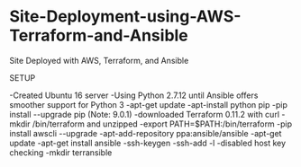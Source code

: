 # Site-Deployment-using-AWS-Terraform-and-Ansible
Site Deployed with AWS, Terraform, and Ansible

SETUP

-Created Ubuntu 16 server
-Using Python 2.7.12 until Ansible offers smoother support for Python 3
-apt-get update
-apt-install python pip
-pip install --upgrade pip (Note: 9.0.1)
-downloaded Terraform 0.11.2 with curl
-mkdir /bin/terraform and unzipped
-export PATH=$PATH:/bin/terraform
-pip install awscli --upgrade
-apt-add-repository ppa:ansible/ansible
-apt-get update
-apt-get install ansible
-ssh-keygen
-ssh-add -l
-disabled host key checking
-mkdir terransible
